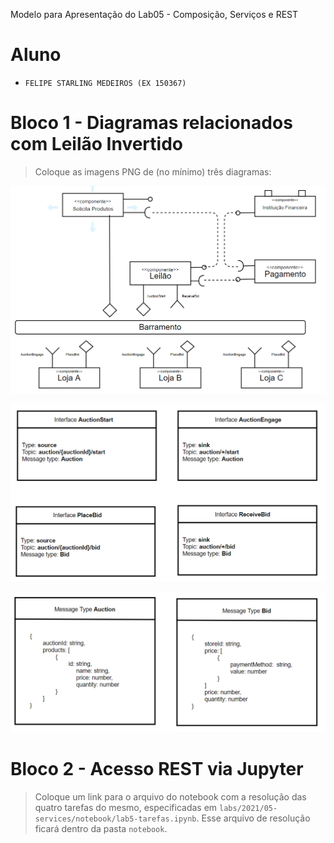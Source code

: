  Modelo para Apresentação do Lab05 - Composição, Serviços e REST

# Aluno
* `FELIPE STARLING MEDEIROS (EX 150367)`

# Bloco 1 - Diagramas relacionados com Leilão Invertido

> Coloque as imagens PNG de (no mínimo) três diagramas:

![Diagrama 1 - Barramento e Componentes](https://github.com/f-starling/component2learn/blob/master/labs/2021/05-services/solucoes/f-starling/images/Componentes_e_Barramento.PNG)

![Diagrama 2 - Interfaces](https://github.com/f-starling/component2learn/blob/master/labs/2021/05-services/solucoes/f-starling/images/Interfaces.PNG)

![Diagrama 3 - Messages](https://github.com/f-starling/component2learn/blob/master/labs/2021/05-services/solucoes/f-starling/images/Messages.PNG)

# Bloco 2 - Acesso REST via Jupyter

> Coloque um link para o arquivo do notebook com a resolução das quatro tarefas do mesmo, especificadas em `labs/2021/05-services/notebook/lab5-tarefas.ipynb`. Esse arquivo de resolução ficará dentro da pasta `notebook`.

